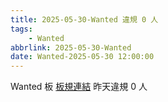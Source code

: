 ```yaml
---
title: 2025-05-30-Wanted 違規 0 人
tags:
    - Wanted
abbrlink: 2025-05-30-Wanted
date: Wanted-2025-05-30 12:00:00
---
```

Wanted 板 [板規連結](https://www.ptt.cc/bbs/Wanted/M.1608829773.A.D3B.html)
昨天違規 0 人
